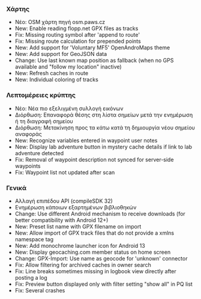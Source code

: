 ### Χάρτης
- Νέο: OSM χάρτη πηγή osm.paws.cz
- New: Enable reading flopp.net GPX files as tracks
- Fix: Missing routing symbol after 'append to route'
- Fix: Missing route calculation for prepended points
- New: Add support for 'Voluntary MF5' OpenAndroMaps theme
- New: Add support for GeoJSON data
- Change: Use last known map position as fallback (when no GPS available and "follow my location" inactive)
- New: Refresh caches in route
- New: Individual coloring of tracks

### Λεπτομέρειες κρύπτης
- Νέο: Νέα πιο εξελιγμένη συλλογή εικόνων
- Διόρθωση: Επαναφορά θέσης στη λίστα σημείων μετά την ενημέρωση ή τη διαγραφή σημείου
- Διόρθωση: Μετακίνηση προς τα κάτω κατά τη δημιουργία νέου σημείου αναφοράς
- New: Recognize variables entered in waypoint user notes
- New: Display lab adventure button in mystery cache details if link to lab adventure detected
- Fix: Removal of waypoint description not synced for server-side waypoints
- Fix: Waypoint list not updated after scan

### Γενικά
- Αλλαγή επιπέδου API (compileSDK 32)
- Ενημέρωση κάποιων εξαρτημένων βιβλιοθηκών
- Change: Use different Android mechanism to receive downloads (for better compatibility with Android 12+)
- New: Preset list name with GPX filename on import
- New: Allow import of GPX track files that do not provide a xmlns namespace tag
- New: Add monochrome launcher icon for Android 13
- New: Display geocaching.com member status on home screen
- Change: GPX-Import: Use name as geocode for 'unknown' connector
- Fix: Allow filtering for archived caches in owner search
- Fix: Line breaks sometimes missing in logbook view directly after posting a log
- Fix: Preview button displayed only with filter setting "show all" in PQ list
- Fix: Several crashes
